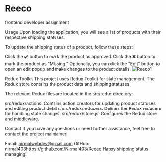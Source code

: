 # Reeco
frontend developer assignment

Usage
Upon loading the application, you will see a list of products with their respective shipping statuses.

To update the shipping status of a product, follow these steps:

Click the ✔️ button to mark the product as approved.
Click the ❌ button to mark the product as "Missing."
Optionally, you can click the "Edit" button to open an edit popup and make changes to the product details.
![Reeco1](https://github.com/Nirmal403/Reeco/assets/99732561/31d41a60-cf48-4bcc-8c2f-fe749c56988d)

Redux Toolkit
This project uses Redux Toolkit for state management. The Redux store contains the product data and shipping statuses.

The relevant Redux files are located in the src/redux directory:

src/redux/actions: Contains action creators for updating product statuses and editing product details.
src/redux/reducers: Defines the Redux reducers for handling state changes.
src/redux/store.js: Configures the Redux store and middleware.


Contact
If you have any questions or need further assistance, feel free to contact the project maintainer:

Email: nirmalwebdev@gmail.com
GitHub: [nirmal403](https://github.com/Nirmal403/Reeco)https://github.com/Nirmal403/Reeco
Happy shipping status managing!
